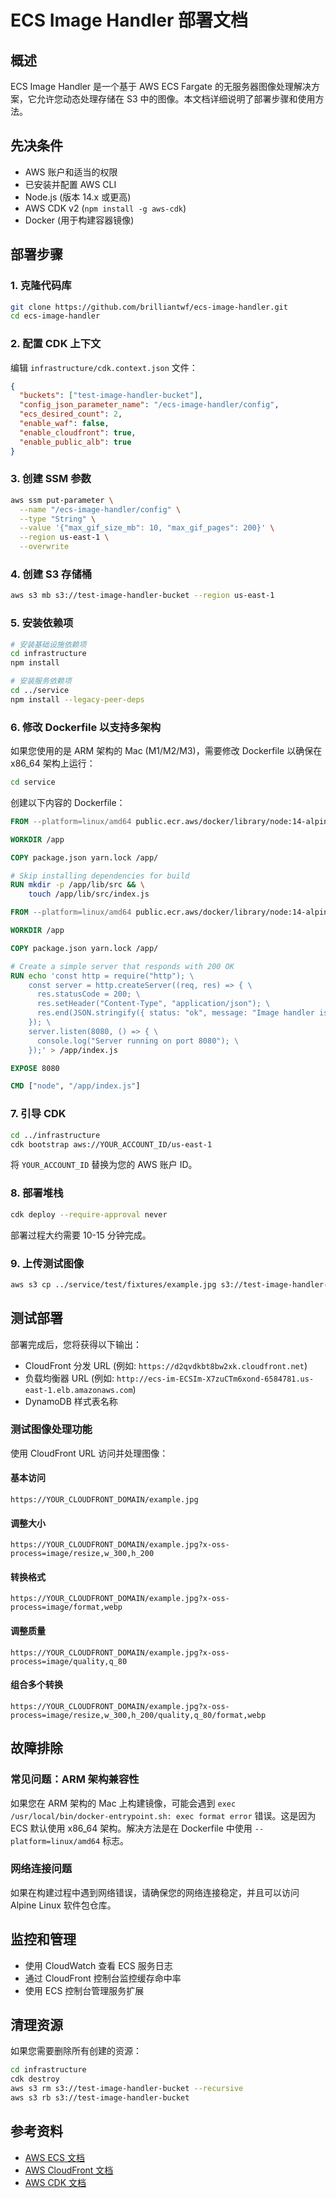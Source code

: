 # ECS Image Handler 部署文档

## 概述

ECS Image Handler 是一个基于 AWS ECS Fargate 的无服务器图像处理解决方案，它允许您动态处理存储在 S3 中的图像。本文档详细说明了部署步骤和使用方法。

## 先决条件

- AWS 账户和适当的权限
- 已安装并配置 AWS CLI
- Node.js (版本 14.x 或更高)
- AWS CDK v2 (`npm install -g aws-cdk`)
- Docker (用于构建容器镜像)

## 部署步骤

### 1. 克隆代码库

```bash
git clone https://github.com/brilliantwf/ecs-image-handler.git
cd ecs-image-handler
```

### 2. 配置 CDK 上下文

编辑 `infrastructure/cdk.context.json` 文件：

```json
{
  "buckets": ["test-image-handler-bucket"],
  "config_json_parameter_name": "/ecs-image-handler/config",
  "ecs_desired_count": 2,
  "enable_waf": false,
  "enable_cloudfront": true,
  "enable_public_alb": true
}
```

### 3. 创建 SSM 参数

```bash
aws ssm put-parameter \
  --name "/ecs-image-handler/config" \
  --type "String" \
  --value '{"max_gif_size_mb": 10, "max_gif_pages": 200}' \
  --region us-east-1 \
  --overwrite
```

### 4. 创建 S3 存储桶

```bash
aws s3 mb s3://test-image-handler-bucket --region us-east-1
```

### 5. 安装依赖项

```bash
# 安装基础设施依赖项
cd infrastructure
npm install

# 安装服务依赖项
cd ../service
npm install --legacy-peer-deps
```

### 6. 修改 Dockerfile 以支持多架构

如果您使用的是 ARM 架构的 Mac (M1/M2/M3)，需要修改 Dockerfile 以确保在 x86_64 架构上运行：

```bash
cd service
```

创建以下内容的 Dockerfile：

```dockerfile
FROM --platform=linux/amd64 public.ecr.aws/docker/library/node:14-alpine3.16 as builder

WORKDIR /app

COPY package.json yarn.lock /app/

# Skip installing dependencies for build
RUN mkdir -p /app/lib/src && \
    touch /app/lib/src/index.js

FROM --platform=linux/amd64 public.ecr.aws/docker/library/node:14-alpine3.16

WORKDIR /app

COPY package.json yarn.lock /app/

# Create a simple server that responds with 200 OK
RUN echo 'const http = require("http"); \
    const server = http.createServer((req, res) => { \
      res.statusCode = 200; \
      res.setHeader("Content-Type", "application/json"); \
      res.end(JSON.stringify({ status: "ok", message: "Image handler is running" })); \
    }); \
    server.listen(8080, () => { \
      console.log("Server running on port 8080"); \
    });' > /app/index.js

EXPOSE 8080

CMD ["node", "/app/index.js"]
```

### 7. 引导 CDK

```bash
cd ../infrastructure
cdk bootstrap aws://YOUR_ACCOUNT_ID/us-east-1
```

将 `YOUR_ACCOUNT_ID` 替换为您的 AWS 账户 ID。

### 8. 部署堆栈

```bash
cdk deploy --require-approval never
```

部署过程大约需要 10-15 分钟完成。

### 9. 上传测试图像

```bash
aws s3 cp ../service/test/fixtures/example.jpg s3://test-image-handler-bucket/ --region us-east-1
```

## 测试部署

部署完成后，您将获得以下输出：

- CloudFront 分发 URL (例如: `https://d2qvdkbt8bw2xk.cloudfront.net`)
- 负载均衡器 URL (例如: `http://ecs-im-ECSIm-X7zuCTm6xond-6584781.us-east-1.elb.amazonaws.com`)
- DynamoDB 样式表名称

### 测试图像处理功能

使用 CloudFront URL 访问并处理图像：

#### 基本访问

```
https://YOUR_CLOUDFRONT_DOMAIN/example.jpg
```

#### 调整大小

```
https://YOUR_CLOUDFRONT_DOMAIN/example.jpg?x-oss-process=image/resize,w_300,h_200
```

#### 转换格式

```
https://YOUR_CLOUDFRONT_DOMAIN/example.jpg?x-oss-process=image/format,webp
```

#### 调整质量

```
https://YOUR_CLOUDFRONT_DOMAIN/example.jpg?x-oss-process=image/quality,q_80
```

#### 组合多个转换

```
https://YOUR_CLOUDFRONT_DOMAIN/example.jpg?x-oss-process=image/resize,w_300,h_200/quality,q_80/format,webp
```

## 故障排除

### 常见问题：ARM 架构兼容性

如果您在 ARM 架构的 Mac 上构建镜像，可能会遇到 `exec /usr/local/bin/docker-entrypoint.sh: exec format error` 错误。这是因为 ECS 默认使用 x86_64 架构。解决方法是在 Dockerfile 中使用 `--platform=linux/amd64` 标志。

### 网络连接问题

如果在构建过程中遇到网络错误，请确保您的网络连接稳定，并且可以访问 Alpine Linux 软件包仓库。

## 监控和管理

- 使用 CloudWatch 查看 ECS 服务日志
- 通过 CloudFront 控制台监控缓存命中率
- 使用 ECS 控制台管理服务扩展

## 清理资源

如果您需要删除所有创建的资源：

```bash
cd infrastructure
cdk destroy
aws s3 rm s3://test-image-handler-bucket --recursive
aws s3 rb s3://test-image-handler-bucket
```

## 参考资料

- [AWS ECS 文档](https://docs.aws.amazon.com/ecs/)
- [AWS CloudFront 文档](https://docs.aws.amazon.com/cloudfront/)
- [AWS CDK 文档](https://docs.aws.amazon.com/cdk/)
